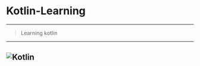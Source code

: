 # Kotlin-Learning
---
>Learning kotlin
---
![Kotlin](https://miro.medium.com/max/700/1*RIANcAESOEI6IbMbxvE5Aw.jpeg "Kotlin")
---